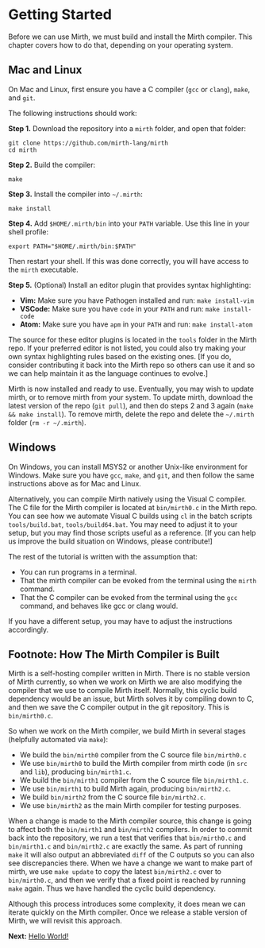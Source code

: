 # Getting Started

Before we can use Mirth, we must build and install the Mirth compiler.
This chapter covers how to do that, depending on your operating system.

## Mac and Linux

On Mac and Linux, first ensure you have a C compiler (`gcc` or `clang`), `make`, and `git`.

The following instructions should work:

**Step 1.** Download the repository into a `mirth` folder, and open that folder:

    git clone https://github.com/mirth-lang/mirth
    cd mirth

**Step 2.** Build the compiler:

    make

**Step 3.** Install the compiler into `~/.mirth`:

    make install

**Step 4.** Add `$HOME/.mirth/bin` into your `PATH` variable. Use this line in your shell profile:

    export PATH="$HOME/.mirth/bin:$PATH"

Then restart your shell. If this was done correctly, you will have access to the `mirth` executable.

**Step 5.** (Optional) Install an editor plugin that provides syntax highlighting:

- **Vim:** Make sure you have Pathogen installed and run: `make install-vim`
- **VSCode:** Make sure you have `code` in your `PATH` and run: `make install-code`
- **Atom:** Make sure you have `apm` in your `PATH` and run: `make install-atom`

The source for these editor plugins is located in the `tools` folder in the Mirth repo. If your preferred editor is not listed, you could also try making your own syntax highlighting rules based on the existing ones. [If you do, consider contributing it back into the Mirth repo so others can use it and so we can help maintain it as the language continues to evolve.]

Mirth is now installed and ready to use. Eventually, you may wish to update mirth, or to remove mirth from your system. To update mirth, download the latest version of the repo (`git pull`), and then do steps 2 and 3 again (`make && make install`). To remove mirth, delete the repo and delete the `~/.mirth` folder (`rm -r ~/.mirth`).

## Windows

On Windows, you can install MSYS2 or another Unix-like environment for Windows. Make sure you have `gcc`, `make`, and `git`, and then follow the same instructions above as for Mac and Linux.

Alternatively, you can compile Mirth natively using the Visual C compiler. The C file for the Mirth compiler is located at `bin/mirth0.c` in the Mirth repo. You can see how we automate Visual C builds using `cl` in the batch scripts `tools/build.bat`, `tools/build64.bat`. You may need to adjust it to your setup, but you may find those scripts useful as a reference. [If you can help us improve the build situation on Windows, please contribute!]

The rest of the tutorial is written with the assumption that:

- You can run programs in a terminal.
- That the mirth compiler can be evoked from the terminal using the `mirth` command.
- That the C compiler can be evoked from the terminal using the `gcc` command, and behaves like gcc or clang would.

If you have a different setup, you may have to adjust the instructions accordingly.

## Footnote: How The Mirth Compiler is Built

Mirth is a self-hosting compiler written in Mirth. There is no stable version of Mirth currently, so when we work on Mirth we are also modifying the compiler that we use to compile Mirth itself. Normally, this cyclic build dependency would be an issue, but Mirth solves it by compiling down to C, and then we save the C compiler output in the git repository. This is `bin/mirth0.c`.

So when we work on the Mirth compiler, we build Mirth in several stages (helpfully automated via `make`):

- We build the `bin/mirth0` compiler from the C source file `bin/mirth0.c`
- We use `bin/mirth0` to build the Mirth compiler from mirth code (in `src` and `lib`), producing `bin/mirth1.c`.
- We build the `bin/mirth1` compiler from the C source file `bin/mirth1.c`.
- We use `bin/mirth1` to build Mirth again, producing `bin/mirth2.c`.
- We build `bin/mirth2` from the C source file `bin/mirth2.c`.
- We use `bin/mirth2` as the main Mirth compiler for testing purposes.

When a change is made to the Mirth compiler source, this change is going to affect both the `bin/mirth1` and `bin/mirth2` compilers. In order to commit back into the repository, we run a test that verifies that `bin/mirth0.c` and `bin/mirth1.c` and `bin/mirth2.c` are exactly the same. As part of running `make` it will also output an abbreviated `diff` of the C outputs so you can also see discrepancies there. When we have a change we want to make part of mirth, we use `make update` to copy the latest `bin/mirth2.c` over to `bin/mirth0.c`, and then we verify that a fixed point is reached by running `make` again. Thus we have handled the cyclic build dependency.

Although this process introduces some complexity, it does mean we can iterate quickly on the Mirth compiler. Once we release a stable version of Mirth, we will revisit this approach.

**Next:** [Hello World!](02-hello-world.md)
